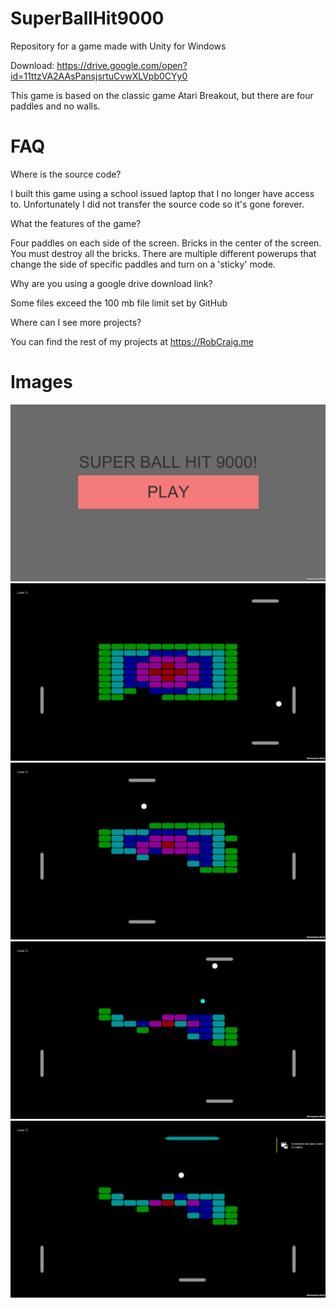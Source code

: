 # SuperBallHit9000
Repository for a game made with Unity for Windows

Download: https://drive.google.com/open?id=11ttzVA2AAsPansjsrtuCvwXLVpb0CYy0

This game is based on the classic game Atari Breakout, but there are four paddles and no walls.

# FAQ
Where is the source code?

I built this game using a school issued laptop that I no longer have access to. Unfortunately I did not transfer the source code so it's gone forever.

What the features of the game?

Four paddles on each side of the screen. Bricks in the center of the screen. You must destroy all the bricks. There are multiple different powerups that change the side of specific paddles and turn on a 'sticky' mode.

Why are you using a google drive download link?

Some files exceed the 100 mb file limit set by GitHub

Where can I see more projects?

You can find the rest of my projects at https://RobCraig.me

# Images

![image1](ballpic1.png)
![image2](ballpic2.png)
![image3](ballpic3.png)
![image4](ballpic4.png)
![image5](ballpic5.png)
